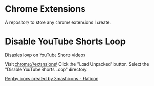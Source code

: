 # Chrome Extensions
A repository to store any chrome extensions I create.

# Disable YouTube Shorts Loop
Disables loop on YouTube Shorts videos

Visit [chrome://extensions/](chrome://extensions/)
Click the "Load Unpacked" button.
Select the "Disable YouTube Shorts Loop" directory.

<a href="https://www.flaticon.com/free-icons/replay" title="replay icons">Replay icons created by Smashicons - Flaticon</a>